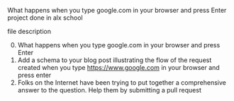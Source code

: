 What happens when you type google.com in your browser and press Enter project done in alx school

file description

0. What happens when you type google.com in your browser and press Enter
1. Add a schema to your blog post illustrating the flow of the request created when you type https://www.google.com in your browser and press enter
2. Folks on the Internet have been trying to put together a comprehensive answer to the question. Help them by submitting a pull request
